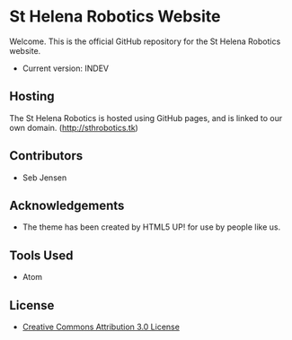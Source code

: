 # St Helena Robotics Website
Welcome. This is the official GitHub repository for the St Helena Robotics website.
- Current version: INDEV
## Hosting
The St Helena Robotics is hosted using GitHub pages, and is linked to our own domain.
(http://sthrobotics.tk)
## Contributors
 - Seb Jensen
## Acknowledgements
- The theme has been created by HTML5 UP! for use by people like us.
## Tools Used
- Atom
## License
- [Creative Commons Attribution 3.0 License](http://creativecommons.org/licenses/by/3.0/)
